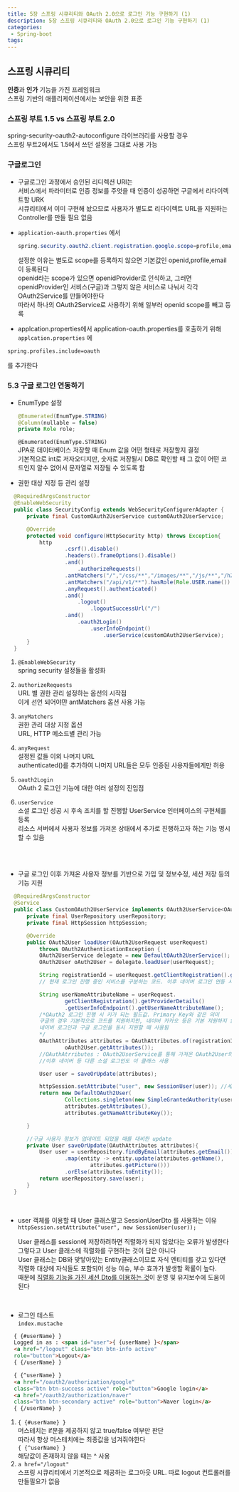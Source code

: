 ```yaml
---
title: 5장 스프링 시큐리티와 OAuth 2.0으로 로그인 기능 구현하기 (1)
description: 5장 스프링 시큐리티와 OAuth 2.0으로 로그인 기능 구현하기 (1)
categories:
 - Spring-boot
tags:
---  
```

## 스프링 시큐리티  
**인증**과 **인가** 기능을 가진 프레임워크  
스프링 기반의 애플리케이션에서는 보안을 위한 표준  

### 스프링 부트 1.5 vs 스프링 부트 2.0  
spring-security-oauth2-autoconfigure 라이브러리를 사용할 경우  
스프링 부트2에서도 1.5에서 쓰던 설정을 그대로 사용 가능  

### 구글로그인  
* 구글로그인 과정에서 승인된 리디렉션 URI는  
서비스에서 파라미터로 인증 정보를 주엇을 때 인증이 성공하면 구글에서 리다이렉트할 URK  
시큐리티에서 이미 구현해 놨으므로 사용자가 별도로 리다이렉트 URL을 지원하는 Controller를 만들 필요 없음  

* ```application-oauth.properties``` 에서  

  ```java
  spring.security.oauth2.client.registration.google.scope=profile,email
  ```   
  설정한 이유는 별도로 scope를 등록하지 않으면 기본값인 openid,profile,email이 등록된다  
  openid라는 scope가 있으면 openidProvider로 인식하고, 그러면 openidProvider인 서비스(구글)과 그렇지 않은 서비스로 나눠서 각각 OAuth2Service를 만들어야한다  
  따라서 하나의 OAuth2Service로 사용하기 위해 일부러 openid scope를 빼고 등록  

* applcation.properties에서 application-oauth.properties를 호출하기 위해 ```applcation.properties``` 에  
```
spring.profiles.include=oauth
```  
를 추가한다  

### 5.3 구글 로그인 연동하기  
* EnumType 설정  

  ```java
  @Enumerated(EnumType.STRING)  
  @Column(nullable = false)  
  private Role role;
  ```
  ```@Enumerated(EnumType.STRING)```  
  JPA로 데이터베이스 저장할 때 Enum 값을 어떤 형태로 저장할지 결정  
  기본적으로 int로 저자오디지만, 숫자로 저장될시 DB로 확인할 때 그 값이 어떤 코드인지 알수 없어서 문자열로 저장될 수 있도록 함   


* 권한 대상 지정 등 관리 설정  

```java
  @RequiredArgsConstructor
  @EnableWebSecurity
  public class SecurityConfig extends WebSecurityConfigurerAdapter {
      private final CustomOAuth2UserService customOAuth2UserService;

      @Override
      protected void configure(HttpSecurity http) throws Exception{
          http
                  .csrf().disable()
                  .headers().frameOptions().disable()
                  .and()
                      .authorizeRequests()
                  .antMatchers("/","/css/**","/images/**","/js/**","/h2-console/**").permitAll() //permitAll은 전체 열람 권한을 주는 것  
                  .antMatchers("/api/v1/**").hasRole(Role.USER.name())
                  .anyRequest().authenticated()
                  .and()
                      .logout()
                          .logoutSuccessUrl("/")
                  .and()
                      .oauth2Login()
                          .userInfoEndpoint()
                              .userService(customOAuth2UserService);
      }
  }

```

1. ```@EnableWebSecurity```  
spring security 설정들을 활성화  

2. ```authorizeRequests```  
URL 별 권한 관리 설정하는 옵션의 시작점  
이게 선언 되어야먄 antMatchers 옵션 사용 가능  

3. ```anyMatchers```  
권한 관리 대상 지정 옵션  
URL, HTTP 메소드별 관리 가능  

4. ```anyRequest```  
설정된 값들 이외 나머지 URL  
authenticated()를 추가하여 나머지 URL들은 모두 인증된 사용자들에게만 허용  

5. ```oauth2Login```  
OAuth 2 로그인 기능에 대한 여러 설정의 진입점  

6. ```userService```    
소셜 로그인 성공 시 후속 조치를 할 진행할 UserService 인터페이스의 구현체를 등록  
리소스 서버에서 사용자 정보를 가져온 상태에서 추가로 진행하고자 하는 기능 명시할 수 있음  


<br>
<br>

* 구글 로그인 이후 가져온 사용자 정보를 기반으로 가입 및 정보수정, 세션 저장 등의 기능 지원  

```java
  @RequiredArgsConstructor
  @Service
  public class CustomOAuth2UserService implements OAuth2UserService<OAuth2UserRequest, OAuth2User> {
      private final UserRepository userRepository;
      private final HttpSession httpSession;

      @Override
      public OAuth2User loadUser(OAuth2UserRequest userRequest)
          throws OAuth2AuthenticationException {
          OAuth2UserService delegate = new DefaultOAuth2UserService();
          OAuth2User oAuth2User = delegate.loadUser(userRequest);

          String registrationId = userRequest.getClientRegistration().getRegistrationId();
          // 현재 로그인 진행 중인 서비스를 구분하는 코드. 이후 네이버 로그인 연동 시 네이버 로그인인지, 구글로그인인지 구분하기 위해 사용

          String userNameAttributeName = userRequest.
                  getClientRegistration().getProviderDetails()
                  .getUserInfoEndpoint().getUserNameAttributeName();
          /*OAuth2 로그인 진행 시 키가 되는 필드값. Primary Key와 같은 의미
          구글의 경우 기본적으로 코드를 지원하지만, 네이버 카카오 등은 기본 지원하지 않음. 구글의 기본 코드는 "sub"
          네이버 로그인과 구글 로그인을 동시 지원할 때 사용됨
          */
          OAuthAttributes attributes = OAuthAttributes.of(registrationId, userNameAttributeName,
                  oAuth2User.getAttributes());
          //OAuthAtrributes : OAuth2UserService를 통해 가져온 OAuth2User의 attribute를 담을 클래스
          //이후 네이버 등 다른 소셜 로그인도 이 클래스 사용

          User user = saveOrUpdate(attributes);

          httpSession.setAttribute("user", new SessionUser(user)); //세션에 사용자 정보 저장
          return new DefaultOAuth2User(
                  Collections.singleton(new SimpleGrantedAuthority(user.getRoleKey())),
                  attributes.getAttributes(),
                  attributes.getNameAttributeKey());

      }

      //구글 사용자 정보가 업데이트 되었을 때를 대비한 update
      private User saveOrUpdate(OAuthAttributes attributes){
          User user = userRepository.findByEmail(attributes.getEmail())
                  .map(entity -> entity.update(attributes.getName(),
                          attributes.getPicture()))
                  .orElse(attributes.toEntity());
          return userRepository.save(user);
      }
  }

```

<br>

* user 객체를 이용할 때 User 클래스말고 SessionUserDto 를 사용하는 이유  
```httpSession.setAttribute("user", new SessionUser(user));```   

  User 클래스를 session에 저장하려하면 직렬화가 되지 않았다는 오류가 발생한다  
  그렇다고 User 클래스에 직렬화를 구현하는 것이 답은 아니다  
  User 클래스는 DB와 맞닿아있는 Entity클래스이므로 자식 엔티티를 갖고 있다면 직렬화 대상에 자식들도 포함되어 성능 이슈, 부수 효과가 발생할 확률이 높다.  
  때문에 <u>직렬화 기능을 가진 세션 Dto를 이용하는 것</u>이 운영 및 유지보수에 도움이 된다  

<br>

* 로그인 테스트      
```index.mustache```  

```html  
  { {#userName} }
  Logged in as : <span id="user">{ {userName} }</span>
  <a href="/logout" class="btn btn-info active"
  role="button">Logout</a>
  { {/userName} }

  { {^userName} }
  <a href="/oauth2/authorization/google"
  class="btn btn-success active" role="button">Google login</a>
  <a href="/oauth2/authorization/naver"
  class="btn btn-secondary active" role="button">Naver login</a>
  { {/userName} }
```  

  1. ```{ {#userName} }```  
    머스테치는 if문을 제공하지 않고 true/false 여부만 판단  
    따라서 항상 머스테치에는 최종값을 넘겨줘야한다    
    ```{ {^userName} }```  
    해당값이 존재하지 않을 때는 ^ 사용    
  2. ```a href="/logout"```  
  스프링 시큐리티에서 기본적으로 제공하는 로그아웃 URL. 따로 logout 컨트롤러를 만들필요가 없음  
